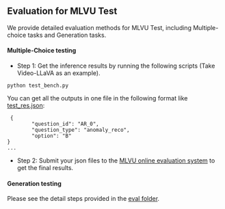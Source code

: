## Evaluation for MLVU Test

We provide detailed evaluation methods for MLVU Test, including Multiple-choice tasks and Generation tasks.

#### Multiple-Choice testing
- Step 1: Get the inference results by running the following scripts (Take Video-LLaVA as an example).
```
python test_bench.py 
```
You can get all the outputs in one file in the following format like [test_res.json](https://github.com/JUNJIE99/MLVU/blob/main/evaluation_test/test_res.json):
```
 {
        "question_id": "AR_0",
        "question_type": "anomaly_reco",
        "option": "B"
}
...
```
- Step 2: Submit your json files to the [MLVU online evaluation system](http://analysis.a1.luyouxia.net:23226/) to get the final results.
  
#### Generation testing
Please see the detail steps provided in the [eval folder](https://github.com/JUNJIE99/MLVU/tree/main/evaluation).
